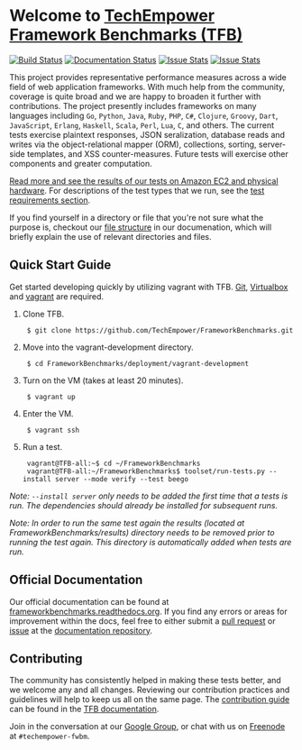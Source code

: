 # Welcome to [TechEmpower Framework Benchmarks (TFB)](http://www.techempower.com/benchmarks/) 
[![Build Status](https://travis-ci.org/TechEmpower/FrameworkBenchmarks.svg?branch=master)](https://travis-ci.org/TechEmpower/FrameworkBenchmarks) 
[![Documentation Status](https://readthedocs.org/projects/frameworkbenchmarks/badge/?version=latest)](https://readthedocs.org/projects/frameworkbenchmarks/?badge=latest)
[![Issue Stats](http://www.issuestats.com/github/TechEmpower/FrameworkBenchmarks/badge/issue?style=flat)](http://www.issuestats.com/github/TechEmpower/FrameworkBenchmarks)
[![Issue Stats](http://www.issuestats.com/github/TechEmpower/FrameworkBenchmarks/badge/pr?style=flat)](http://www.issuestats.com/github/TechEmpower/FrameworkBenchmarks)

This project provides representative performance measures across a wide field of web 
application frameworks. With much help from the community, coverage is quite broad and 
we are happy to broaden it further with contributions. The project presently includes 
frameworks on many languages including `Go`, `Python`, `Java`, `Ruby`, `PHP`, `C#`, `Clojure`, 
`Groovy`, `Dart`, `JavaScript`, `Erlang`, `Haskell`, `Scala`, `Perl`, `Lua`, `C`, and others.  The 
current tests exercise plaintext responses, JSON seralization, database reads 
and writes via the object-relational mapper (ORM), collections, sorting, server-side templates,
and XSS counter-measures. Future tests will exercise other components and greater computation.

[Read more and see the results of our tests on Amazon EC2 and physical hardware](http://www.techempower.com/benchmarks/). 
For descriptions of the test types that we run, see the 
[test requirements section](http://frameworkbenchmarks.readthedocs.org/en/latest/Project-Information/Framework-Tests/).

If you find yourself in a directory or file that you're not sure what the purpose is, 
checkout our [file structure](http://frameworkbenchmarks.readthedocs.org/en/latest/Codebase/#file-structure) 
in our documenation, which will briefly explain the use of relevant directories and files.

## Quick Start Guide

Get started developing quickly by utilizing vagrant with TFB. [Git](http://git-scm.com), 
[Virtualbox](https://www.virtualbox.org/) and [vagrant](https://www.vagrantup.com/) are 
required.

1. Clone TFB.

        $ git clone https://github.com/TechEmpower/FrameworkBenchmarks.git

2. Move into the vagrant-development directory.

        $ cd FrameworkBenchmarks/deployment/vagrant-development

3. Turn on the VM (takes at least 20 minutes).

        $ vagrant up

4. Enter the VM.

        $ vagrant ssh

5. Run a test.

        vagrant@TFB-all:~$ cd ~/FrameworkBenchmarks
        vagrant@TFB-all:~/FrameworkBenchmarks$ toolset/run-tests.py --install server --mode verify --test beego

_Note: `--install server` only needs to be added the first time that a tests is run. 
The dependencies should already be installed for subsequent runs._

_Note: In order to run the same test again the results (located at FrameworkBenchmarks/results) 
directory needs to be removed prior to running the test again. This directory is automatically 
added when tests are run._

## Official Documentation

Our official documentation can be found at 
[frameworkbenchmarks.readthedocs.org](http://frameworkbenchmarks.readthedocs.org/). 
If you find any errors or areas for improvement within the docs, feel free to 
either submit a [pull request](https://github.com/TechEmpower/TFB-Documentation/pulls) 
or [issue](https://github.com/TechEmpower/TFB-Documentation/issues) 
at the [documentation repository](https://github.com/TechEmpower/TFB-Documentation).

## Contributing

The community has consistently helped in making these tests better, and we welcome 
any and all changes. Reviewing our contribution practices and guidelines will help 
to keep us all on the same page. The 
[contribution guide](http://frameworkbenchmarks.readthedocs.org/en/latest/Development/Contributing-Guide/) 
can be found in the [TFB documentation](http://frameworkbenchmarks.readthedocs.org/).

Join in the conversation at our 
[Google Group](https://groups.google.com/forum/?fromgroups=#!forum/framework-benchmarks), 
or chat with us on [Freenode](https://webchat.freenode.net/) at `#techempower-fwbm`. 
